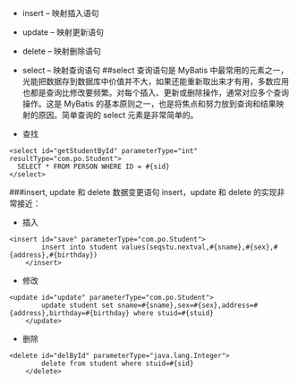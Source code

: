 * insert – 映射插入语句
* update – 映射更新语句
* delete – 映射删除语句
* select – 映射查询语句
##select
查询语句是 MyBatis 中最常用的元素之一，光能把数据存到数据库中价值并不大，如果还能重新取出来才有用，多数应用也都是查询比修改要频繁。对每个插入、更新或删除操作，通常对应多个查询操作。这是 MyBatis 的基本原则之一，也是将焦点和努力放到查询和结果映射的原因。简单查询的 select 元素是非常简单的。

* 查找
```
<select id="getStudentById" parameterType="int" resultType="com.po.Student">
  SELECT * FROM PERSON WHERE ID = #{sid}
</select>
```
###insert, update 和 delete
数据变更语句 insert，update 和 delete 的实现非常接近：

* 插入
```
<insert id="save" parameterType="com.po.Student">
		insert into student values(seqstu.nextval,#{sname},#{sex},#{address},#{birthday})
	</insert>
```
* 修改
```
<update id="update" parameterType="com.po.Student">
		update student set sname=#{sname},sex=#{sex},address=#{address},birthday=#{birthday} where stuid=#{stuid}
	</update>
```
* 删除
```
<delete id="delById" parameterType="java.lang.Integer">
		delete from student where stuid=#{sid}
	</delete>
```
